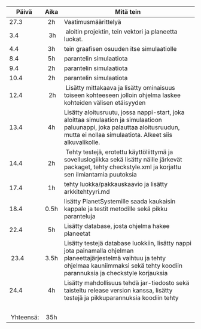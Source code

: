 | Päivä         | Aika          | Mitä tein         |
| ------------- |:-------------:| -----|
| 27.3      | 2h | Vaatimusmäärittelyä |
| 3.4       | 3h | aloitin projektin, tein vektori ja planeetta luokat.|
| 4.4       | 3h | tein graafisen osuuden itse simulaatiolle|
| 8.4       | 5h | parantelin simulaatiota |
| 9.4       | 2h | parantelin simulaatiota |
| 10.4      | 2h | parantelin simulaatiota |
| 12.4      | 2h | Lisätty mittakaava ja lisätty ominaisuus toiseen kohteeseen jolloin ohjelma laskee kohteiden välisen etäisyyden |
| 13.4      | 4h | Lisätty aloitusruutu, jossa nappi-start, joka aloittaa simulaation ja simulaatioon paluunappi, joka palauttaa aloitusruudun, mutta ei nollaa simulaatiota. Alkeet siis alkuvalikolle. |
| 14.4      | 2h | Tehty testejä, erotettu käyttöliittymä ja sovelluslogiikka sekä lisätty näille järkevät packaget, tehty checkstyle.xml ja korjattu sen ilmiantamia puutoksia |
| 17.4      | 1h | tehty luokka/pakkauskaavio ja lisätty arkkitehtyyri.md  |
| 18.4      | 0.5h | lisätty PlanetSystemille saada kaukaisin kappale ja testit metodille sekä pikku paranteluja  |
| 22.4	    | 5h  | Lisätty database, josta ohjelma hakee planeetat |
| 23.4 	    | 3.5h | Lisätty testejä database luokkiin, lisätty nappi jota painamalla ohjelman planeettajärjestelmä vaihtuu ja tehty ohjelmaa kauniimmaksi sekä tehty koodiin parannuksia ja checkstyle korjauksia |
| 24.4      | 4h | Lisätty mahdollisuus tehdä jar-tiedosto sekä taisteltu release version kanssa, lisätty testejä ja pikkuparannuksia koodiin tehty |
|   |     |    | 
| Yhteensä: | 35h |     |
